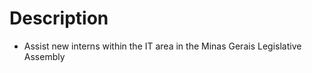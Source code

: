 # Description
- Assist new interns within the IT area in the Minas Gerais Legislative Assembly
  
  
